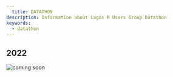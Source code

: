 ```yaml
---
  title: DATATHON
description: Information about Lagos R Users Group Datathon
keywords:
  - datathon
---
```

  
  ## 2022
  
  ![coming soon](/img/general/coming-soon-large.png)